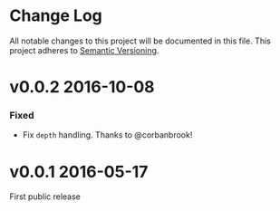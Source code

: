 # Change Log

All notable changes to this project will be documented in this file.
This project adheres to [Semantic Versioning](http://semver.org/).

# v0.0.2 2016-10-08

### Fixed

* Fix `depth` handling. Thanks to @corbanbrook!

# v0.0.1 2016-05-17

First public release
